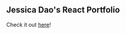## Jessica Dao's React Portfolio

Check it out <a href= "https://jd-reactportfolio.herokuapp.com/">here</a>!